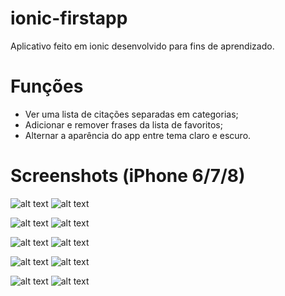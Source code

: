 # ionic-firstapp
Aplicativo feito em ionic desenvolvido para fins de aprendizado.

# Funções
- Ver uma lista de citações separadas em categorias;
- Adicionar e remover frases da lista de favoritos;
- Alternar a aparência do app entre tema claro e escuro.

# Screenshots (iPhone 6/7/8)
![alt text](https://github.com/daniel-delgado99/ionic-firstapp/blob/master/screenshots/favorite%20quotes.png)
![alt text](https://github.com/daniel-delgado99/ionic-firstapp/blob/master/screenshots/favorite%20quotes%20(dark).png)

![alt text](https://github.com/daniel-delgado99/ionic-firstapp/blob/master/screenshots/library.png)
![alt text](https://github.com/daniel-delgado99/ionic-firstapp/blob/master/screenshots/library%20(dark).png)

![alt text](https://github.com/daniel-delgado99/ionic-firstapp/blob/master/screenshots/menu.png)
![alt text](https://github.com/daniel-delgado99/ionic-firstapp/blob/master/screenshots/menu%20(dark).png)

![alt text](https://github.com/daniel-delgado99/ionic-firstapp/blob/master/screenshots/quotes.png)
![alt text](https://github.com/daniel-delgado99/ionic-firstapp/blob/master/screenshots/quotes%20(dark).png)

![alt text](https://github.com/daniel-delgado99/ionic-firstapp/blob/master/screenshots/settings.png)
![alt text](https://github.com/daniel-delgado99/ionic-firstapp/blob/master/screenshots/settings%20(dark).png)
